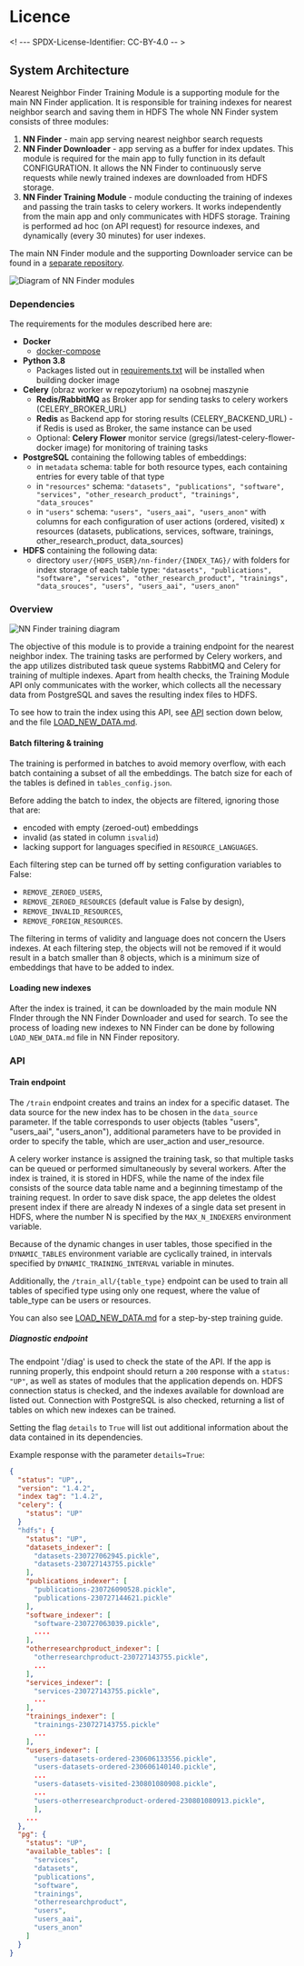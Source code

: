 # Licence

<! --- SPDX-License-Identifier: CC-BY-4.0  -- >

## System Architecture

Nearest Neighbor Finder Training Module is a supporting module for the main NN Finder application. It is responsible for training indexes for nearest neighbor search and saving them in HDFS The whole NN Finder system consists of three modules:

1. **NN Finder** - main app serving nearest neighbor search requests
2. **NN Finder Downloader** - app serving as a buffer for index updates. This module is required for the main app to fully function in its default CONFIGURATION. It allows the NN Finder to continuously serve requests while newly trained indexes are downloaded from HDFS storage.
3. **NN Finder Training Module** - module conducting the training of indexes and passing the train tasks to celery workers. It works independently from the main app and only communicates with HDFS storage. Training is performed ad hoc (on API request) for resource indexes, and dynamically (every 30 minutes) for user indexes.

The main NN Finder module and the supporting Downloader service can be found in a [separate repository](https://git.man.poznan.pl/stash/projects/EOSC-RS/repos/nearest-neighbor-finder/browse).

![Diagram of NN Finder modules](assets/nn_finder_modules.png)

### Dependencies
The requirements for the modules described here are:
- **Docker**
  - [docker-compose](https://docs.docker.com/compose/install/)
- **Python 3.8**
  - Packages listed out in [requirements.txt](requirements.txt) will be installed when building docker image
- **Celery** (obraz worker w repozytorium) na osobnej maszynie
  - **Redis/RabbitMQ** as Broker app for sending tasks to celery workers (CELERY_BROKER_URL)
  - **Redis** as Backend app for storing results (CELERY_BACKEND_URL) - if Redis is used as Broker, the same instance can be used
  - Optional: **Celery Flower** monitor service (gregsi/latest-celery-flower-docker image) for monitoring of training tasks
- **PostgreSQL** containing the following tables of embeddings:
  - in `metadata` schema: table for both resource types, each containing entries for every table of that type
  - in `"resources"` schema: `"datasets", "publications", "software", "services", "other_research_product", "trainings", "data_srouces"`
  - in `"users"` schema: `"users", "users_aai", "users_anon"` with columns for each configuration of user actions (ordered, visited) x resources (datasets, publications, services, software, trainings, other_research_product, data_sources)
- **HDFS** containing the following data:
  - directory `user/{HDFS_USER}/nn-finder/{INDEX_TAG}/` with folders for index storage of each table type: `"datasets", "publications", "software", "services", "other_research_product", "trainings", "data_srouces", "users", "users_aai", "users_anon"`

### Overview

![NN Finder training diagram](assets/nn_finder_training.png)

The objective of this module is to provide a training endpoint for the nearest neighbor index. The training tasks are performed by Celery workers, and the app utilizes distributed task queue systems RabbitMQ and Celery for training of multiple indexes. Apart from health checks, the Training Module API only communicates with the worker, which collects all the necessary data from PostgreSQL and saves the resulting index files to HDFS.

To see how to train the index using this API, see [API](#api) section down below, and the file [LOAD_NEW_DATA.md](../LOAD_NEW_DATA.md).

#### Batch filtering & training

The training is performed in batches to avoid memory overflow, with each batch containing a subset of all the embeddings. The batch size for each of the tables is defined in `tables_config.json`.

Before adding the batch to index, the objects are filtered, ignoring those that are:
- encoded with empty (zeroed-out) embeddings
- invalid (as stated in column `isvalid`)
- lacking support for languages specified in `RESOURCE_LANGUAGES`.

Each filtering step can be turned off by setting configuration variables to False:
- `REMOVE_ZEROED_USERS`,
- `REMOVE_ZEROED_RESOURCES` (default value is False by design),
- `REMOVE_INVALID_RESOURCES`,
- `REMOVE_FOREIGN_RESOURCES`.

The filtering in terms of validity and language does not concern the Users indexes. At each filtering step, the objects will not be removed if it would result in a batch smaller than 8 objects, which is a minimum size of embeddings that have to be added to index.

#### Loading new indexes

After the index is trained, it can be downloaded by the main module NN FInder through the NN Finder Downloader and used for search. To see the process of loading new indexes to NN Finder can be done by following `LOAD_NEW_DATA.md` file in NN Finder repository.

### API

#### Train endpoint

The `/train`  endpoint creates and trains an index for a specific dataset. The data source for the new index has to be chosen in the `data_source` parameter. If the table corresponds to user objects (tables "users", "users_aai", "users_anon"), additional parameters have to be provided in order to specify the table, which are user_action and user_resource.

A celery worker instance is assigned the training task, so that multiple tasks can be queued or performed simultaneously by several workers. After the index is trained, it is stored in HDFS, while the name of the index file consists of the source data table name and a beginning timestamp of the training request. In order to save disk space, the app deletes the oldest present index if there are already N indexes of a single data set present in HDFS, where the number N is specified by the `MAX_N_INDEXERS` environment variable.

Because of the dynamic changes in user tables, those specified in the `DYNAMIC_TABLES` environment variable are cyclically trained, in intervals specified by `DYNAMIC_TRAINING_INTERVAL` variable in minutes.

Additionally, the `/train_all/{table_type}` endpoint can be used to train all tables of specified type using only one request, where the value of table_type can be users or resources.

You can also see [LOAD_NEW_DATA.md](../LOAD_NEW_DATA.md) for a step-by-step training guide.

##### Diagnostic endpoint

The endpoint '/diag' is used to check the state of the API. If the app is running properly, this endpoint should return a `200` response with a `status: "UP"`, as well as states of modules that the application depends on. HDFS connection status is checked, and the indexes available for download are listed out. Connection with PostgreSQL is also checked, returning a list of tables on which new indexes can be trained.

Setting the flag `details` to `True` will list out additional information about the data contained in its dependencies.

Example response with the parameter `details=True`:

```JSON
{
  "status": "UP",,
  "version": "1.4.2",
  "index tag": "1.4.2",
  "celery": {
    "status": "UP"
  }
  "hdfs": {
    "status": "UP",
    "datasets_indexer": [
      "datasets-230727062945.pickle",
      "datasets-230727143755.pickle"
    ],
    "publications_indexer": [
      "publications-230726090528.pickle",
      "publications-230727144621.pickle"
    ],
    "software_indexer": [
      "software-230727063039.pickle",
      ....
    ],
    "otherresearchproduct_indexer": [
      "otherresearchproduct-230727143755.pickle",
      ...
    ],
    "services_indexer": [
      "services-230727143755.pickle",
      ...
    ],
    "trainings_indexer": [
      "trainings-230727143755.pickle"
      ...
    ],
    "users_indexer": [
      "users-datasets-ordered-230606133556.pickle",
      "users-datasets-ordered-230606140140.pickle",
      ...
      "users-datasets-visited-230801080908.pickle",
      ...
      "users-otherresearchproduct-ordered-230801080913.pickle",
      ],
    ...
  },
  "pg": {
    "status": "UP",
    "available_tables": [
      "services",
      "datasets",
      "publications",
      "software",
      "trainings",
      "otherresearchproduct",
      "users",
      "users_aai",
      "users_anon"
    ]
  }
}
```
